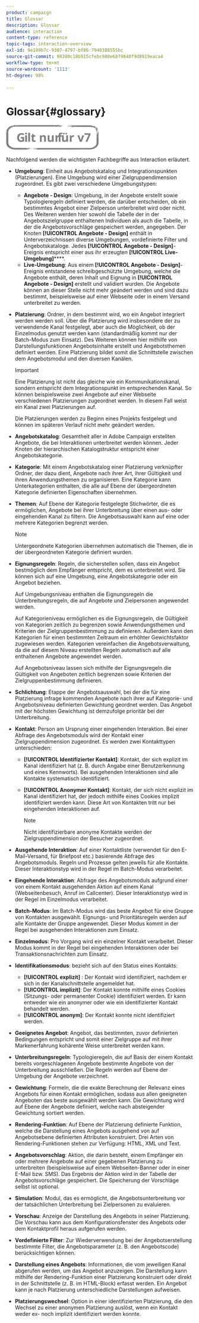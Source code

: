 ```yaml
---
product: campaign
title: Glossar
description: Glossar
audience: interaction
content-type: reference
topic-tags: interaction-overview
exl-id: 9e199b7c-9307-4797-bf86-7940388555bc
source-git-commit: 98380c18b915cfebc980e68f9840f9d8919eaca4
workflow-type: tm+mt
source-wordcount: '1113'
ht-degree: 98%

---
```


# Glossar{#glossary}

![](../../assets/v7-only.svg)

Nachfolgend werden die wichtigsten Fachbegriffe aus Interaction erläutert.

* **Umgebung**: Einheit aus Angebotskatalog und Integrationspunkten (Platzierungen). Eine Umgebung wird einer Zielgruppendimension zugeordnet. Es gibt zwei verschiedene Umgebungstypen:

   * **Angebote - Design**: Umgebung, in der Angebote erstellt sowie Typologieregeln definiert werden, die darüber entscheiden, ob ein bestimmtes Angebot einer Zielperson unterbreitet wird oder nicht. Des Weiteren werden hier sowohl die Tabelle der in der Angebotszielgruppe enthaltenen Individuen als auch die Tabelle, in der die Angebotsvorschläge gespeichert werden, angegeben. Der Knoten **[!UICONTROL Angebote - Design]** enthält in Unterverzeichnissen diverse Umgebungen, vordefinierte Filter und Angebotskataloge. Jedes **[!UICONTROL Angebote - Design]**-Ereignis entspricht einer aus ihr erzeugten **[!UICONTROL Live-Umgebung]******.
   * **Live-Umgebung**: Aus einem **[!UICONTROL Angebote - Design]**-Ereignis entstandene schreibgeschützte Umgebung, welche die Angebote enthält, deren Inhalt und Eignung in **[!UICONTROL Angebote - Design]** erstellt und validiert wurden. Die Angebote können an dieser Stelle nicht mehr geändert werden und sind dazu bestimmt, beispielsweise auf einer Webseite oder in einem Versand unterbreitet zu werden.

* **Platzierung**: Ordner, in dem bestimmt wird, wo ein Angebot integriert werden werden soll. Über die Platzierung wird insbesondere der zu verwendende Kanal festgelegt, aber auch die Möglichkeit, ob der Einzelmodus genutzt werden kann (standardmäßig kommt nur der Batch-Modus zum Einsatz). Des Weiteren können hier mithilfe von Darstellungsfunktionen Angebotsinhalte erstellt und Angebotsthemen definiert werden. Eine Platzierung bildet somit die Schnittstelle zwischen dem Angebotsmodul und den diversen Kanälen.

   >[!IMPORTANT]
   >
   >Eine Platzierung ist nicht das gleiche wie ein Kommunikationskanal, sondern entspricht dem Integrationspunkt im entsprechenden Kanal. So können beispielsweise zwei Angebote auf einer Webseite verschiedenen Platzierungen zugeordnet werden. In diesem Fall weist ein Kanal zwei Platzierungen auf.
   >
   >Die Platzierungen werden zu Beginn eines Projekts festgelegt und können im späteren Verlauf nicht mehr geändert werden.

* **Angebotskatalog**: Gesamtheit aller in Adobe Campaign erstellten Angebote, die bei Interaktionen unterbreitet werden können. Jeder Knoten der hierarchischen Katalogstruktur entspricht einer Angebotskategorie.
* **Kategorie**: Mit einem Angebotskatalog einer Platzierung verknüpfter Ordner, der dazu dient, Angebote nach ihrer Art, ihrer Gültigkeit und ihren Anwendungsthemen zu organisieren. Eine Kategorie kann Unterkategorien enthalten, die alle auf Ebene der übergeordneten Kategorie definierten Eigenschaften übernehmen.
* **Themen**: Auf Ebene der Kategorie festgelegte Stichwörter, die es ermöglichen, Angebote bei ihrer Unterbreitung über einen aus- oder eingehenden Kanal zu filtern. Die Angebotsauswahl kann auf eine oder mehrere Kategorien begrenzt werden.

   >[!NOTE]
   >
   >Untergeordnete Kategorien übernehmen automatisch die Themen, die in der übergeordneten Kategorie definiert wurden.


* **Eignungsregeln**: Regeln, die sicherstellen sollen, dass ein Angebot bestmöglich dem Empfänger entspricht, dem es unterbreitet wird. Sie können sich auf eine Umgebung, eine Angebotskategorie oder ein Angebot beziehen.

   Auf Umgebungsniveau enthalten die Eignungsregeln die Unterbreitungsregeln, die auf Angebote und Zielpersonen angewendet werden.

   Auf Kategorieniveau ermöglichen es die Eignungsregeln, die Gültigkeit von Kategorien zeitlich zu begrenzen sowie Anwendungsthemen und Kriterien der Zielgruppenbestimmung zu definieren. Außerdem kann den Kategorien für einen bestimmten Zeitraum ein erhöhter Gewichtsfaktor zugewiesen werden. Kategorien vereinfachen die Angebotsverwaltung, da die auf diesem Niveau erstellten Regeln automatisch auf alle enthaltenen Angebote angewendet werden.

   Auf Angebotsniveau lassen sich mithilfe der Eignungsregeln die Gültigkeit von Angeboten zeitlich begrenzen sowie Kriterien der Zielgruppenbestimmung definieren.

* **Schlichtung**: Etappe der Angebotsauswahl, bei der die für eine Platzierung infrage kommenden Angebote nach ihrer auf Kategorie- und Angebotsniveau definierten Gewichtung geordnet werden. Das Angebot mit der höchsten Gewichtung ist demzufolge prioritär bei der Unterbreitung.
* **Kontakt**: Person am Ursprung einer eingehenden Interaktion. Bei einer Abfrage des Angebotsmoduls wird der Kontakt einer Zielgruppendimension zugeordnet. Es werden zwei Kontakttypen unterschieden:

   * **[!UICONTROL Identifizierter Kontakt]**: Kontakt, der sich explizit im Kanal identifiziert hat (z. B. durch Angabe einer Benutzerkennung und eines Kennworts). Bei ausgehenden Interaktionen sind alle Kontakte systematisch identifiziert.
   * **[!UICONTROL Anonymer Kontakt]**: Kontakt, der sich nicht explizit im Kanal identifiziert hat, der jedoch mithilfe eines Cookies implizit identifiziert werden kann. Diese Art von Kontakten tritt nur bei eingehenden Interaktionen auf.

      >[!NOTE]
      >
      >Nicht identifizierbare anonyme Kontakte werden der Zielgruppendimension der Besucher zugeordnet.

* **Ausgehende Interaktion**: Auf einer Kontaktliste (verwendet für den E-Mail-Versand, für Briefpost etc.) basierende Abfrage des Angebotsmoduls. Regeln und Prozesse gelten jeweils für alle Kontakte. Dieser Interaktionstyp wird in der Regel im Batch-Modus verarbeitet.
* **Eingehende Interaktion**: Abfrage des Angebotsmoduls aufgrund einer von einem Kontakt ausgehenden Aktion auf einem Kanal (Webseitenbesuch, Anruf im Callcenter). Dieser Interaktionstyp wird in der Regel im Einzelmodus verarbeitet.
* **Batch-Modus**: Im Batch-Modus wird das beste Angebot für eine Gruppe von Kontakten ausgewählt. Eignungs- und Prioritätsregeln werden auf alle Kontakte der Gruppe angewendet. Dieser Modus kommt in der Regel bei ausgehenden Interaktionen zum Einsatz.
* **Einzelmodus**: Pro Vorgang wird ein einzelner Kontakt verarbeitet. Dieser Modus kommt in der Regel bei eingehenden Interaktionen oder bei Transaktionsnachrichten zum Einsatz.
* **Identifikationsmodus**: bezieht sich auf den Status eines Kontakts:

   * **[!UICONTROL explizit]** : Der Kontakt wird identifiziert, nachdem er sich in der Kanalschnittstelle angemeldet hat.
   * **[!UICONTROL implizit]**: Der Kontakt konnte mithilfe eines Cookies (Sitzungs- oder permanenter Cookie) identifiziert werden. Er kann entweder wie ein anonymer oder wie ein identifizierter Kontakt behandelt werden.
   * **[!UICONTROL anonym]**: Der Kontakt konnte nicht identifiziert werden.

* **Geeignetes Angebot**: Angebot, das bestimmten, zuvor definierten Bedingungen entspricht und somit einer Zielgruppe auf mit ihrer Markenerfahrung kohärente Weise unterbreitet werden kann.
* **Unterbreitungsregeln**: Typologieregeln, die auf Basis der einem Kontakt bereits vorgeschlagenen Angebote bestimmte Angebote von der Unterbreitung ausschließen. Die Regeln werden auf Ebene der Umgebung der Angebote verzeichnet.
* **Gewichtung**: Formeln, die die exakte Berechnung der Relevanz eines Angebots für einen Kontakt ermöglichen, sodass aus allen geeigneten Angeboten das beste ausgewählt werden kann. Die Gewichtung wird auf Ebene der Angebote definiert, welche nach absteigender Gewichtung sortiert werden.
* **Rendering-Funktion**: Auf Ebene der Platzierung definierte Funktion, welche die Darstellung eines Angebots ausgehend von auf Angebotsebene definierten Attributen konstruiert. Drei Arten von Rendering-Funktionen stehen zur Verfügung: HTML, XML und Text.
* **Angebotsvorschlag**: Aktion, die darin besteht, einem Empfänger ein oder mehrere Angebote auf einer gegebenen Platzierung zu unterbreiten (beispielsweise auf einem Webseiten-Banner oder in einer E-Mail bzw. SMS). Das Ergebnis der Aktion wird in der Tabelle der Angebotsvorschläge gespeichert. Die Speicherung der Vorschläge selbst ist optional.
* **Simulation**: Modul, das es ermöglicht, die Angebotsunterbreitung vor der tatsächlichen Unterbreitung bei Zielpersonen zu evaluieren.
* **Vorschau**: Anzeige der Darstellung des Angebots in seiner Platzierung. Die Vorschau kann aus dem Konfigurationsfenster des Angebots oder dem Kontaktprofil heraus aufgerufen werden.
* **Vordefinierte Filter**: Zur Wiederverwendung bei der Angebotserstellung bestimmte Filter, die Angebotsparameter (z. B. den Angebotscode) berücksichtigen können.
* **Darstellung eines Angebots**: Informationen, die vom jeweiligen Kanal abgerufen werden, um das Angebot anzuzeigen. Die Darstellung kann mithilfe der Rendering-Funktion einer Platzierung konstruiert oder direkt in der Schnittstelle (z. B. im HTML-Block) erfasst werden. Ein Angebot kann je nach Platzierung unterschiedliche Darstellungen aufweisen.
* **Platzierungswechsel**: Option in einer identifizierten Platzierung, die den Wechsel zu einer anonymen Platzierung auslöst, wenn ein Kontakt weder ex- noch implizit identifiziert werden konnte.
